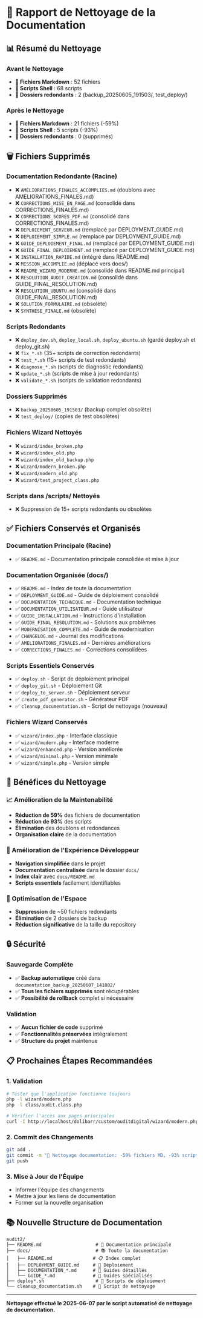 # 🧹 Rapport de Nettoyage de la Documentation

## 📊 Résumé du Nettoyage

### Avant le Nettoyage
- **📝 Fichiers Markdown** : 52 fichiers
- **🔧 Scripts Shell** : 68 scripts
- **📁 Dossiers redondants** : 2 (backup_20250605_191503/, test_deploy/)

### Après le Nettoyage
- **📝 Fichiers Markdown** : 21 fichiers (-59%)
- **🔧 Scripts Shell** : 5 scripts (-93%)
- **📁 Dossiers redondants** : 0 (supprimés)

## 🗑️ Fichiers Supprimés

### Documentation Redondante (Racine)
- ❌ `AMELIORATIONS_FINALES_ACCOMPLIES.md` (doublons avec AMELIORATIONS_FINALES.md)
- ❌ `CORRECTIONS_MISE_EN_PAGE.md` (consolidé dans CORRECTIONS_FINALES.md)
- ❌ `CORRECTIONS_SCORES_PDF.md` (consolidé dans CORRECTIONS_FINALES.md)
- ❌ `DEPLOIEMENT_SERVEUR.md` (remplacé par DEPLOYMENT_GUIDE.md)
- ❌ `DEPLOIEMENT_SIMPLE.md` (remplacé par DEPLOYMENT_GUIDE.md)
- ❌ `GUIDE_DEPLOIEMENT_FINAL.md` (remplacé par DEPLOYMENT_GUIDE.md)
- ❌ `GUIDE_FINAL_DEPLOIEMENT.md` (remplacé par DEPLOYMENT_GUIDE.md)
- ❌ `INSTALLATION_RAPIDE.md` (intégré dans README.md)
- ❌ `MISSION_ACCOMPLIE.md` (déplacé vers docs/)
- ❌ `README_WIZARD_MODERNE.md` (consolidé dans README.md principal)
- ❌ `RESOLUTION_AUDIT_CREATION.md` (consolidé dans GUIDE_FINAL_RESOLUTION.md)
- ❌ `RESOLUTION_UBUNTU.md` (consolidé dans GUIDE_FINAL_RESOLUTION.md)
- ❌ `SOLUTION_FORMULAIRE.md` (obsolète)
- ❌ `SYNTHESE_FINALE.md` (obsolète)

### Scripts Redondants
- ❌ `deploy_dev.sh`, `deploy_local.sh`, `deploy_ubuntu.sh` (gardé deploy.sh et deploy_git.sh)
- ❌ `fix_*.sh` (35+ scripts de correction redondants)
- ❌ `test_*.sh` (15+ scripts de test redondants)
- ❌ `diagnose_*.sh` (scripts de diagnostic redondants)
- ❌ `update_*.sh` (scripts de mise à jour redondants)
- ❌ `validate_*.sh` (scripts de validation redondants)

### Dossiers Supprimés
- ❌ `backup_20250605_191503/` (backup complet obsolète)
- ❌ `test_deploy/` (copies de test obsolètes)

### Fichiers Wizard Nettoyés
- ❌ `wizard/index_broken.php`
- ❌ `wizard/index_old.php`
- ❌ `wizard/index_old_backup.php`
- ❌ `wizard/modern_broken.php`
- ❌ `wizard/modern_old.php`
- ❌ `wizard/test_project_class.php`

### Scripts dans /scripts/ Nettoyés
- ❌ Suppression de 15+ scripts redondants ou obsolètes

## ✅ Fichiers Conservés et Organisés

### Documentation Principale (Racine)
- ✅ `README.md` - Documentation principale consolidée et mise à jour

### Documentation Organisée (docs/)
- ✅ `README.md` - Index de toute la documentation
- ✅ `DEPLOYMENT_GUIDE.md` - Guide de déploiement consolidé
- ✅ `DOCUMENTATION_TECHNIQUE.md` - Documentation technique
- ✅ `DOCUMENTATION_UTILISATEUR.md` - Guide utilisateur
- ✅ `GUIDE_INSTALLATION.md` - Instructions d'installation
- ✅ `GUIDE_FINAL_RESOLUTION.md` - Solutions aux problèmes
- ✅ `MODERNISATION_COMPLETE.md` - Guide de modernisation
- ✅ `CHANGELOG.md` - Journal des modifications
- ✅ `AMELIORATIONS_FINALES.md` - Dernières améliorations
- ✅ `CORRECTIONS_FINALES.md` - Corrections consolidées

### Scripts Essentiels Conservés
- ✅ `deploy.sh` - Script de déploiement principal
- ✅ `deploy_git.sh` - Déploiement Git
- ✅ `deploy_to_server.sh` - Déploiement serveur
- ✅ `create_pdf_generator.sh` - Générateur PDF
- ✅ `cleanup_documentation.sh` - Script de nettoyage (nouveau)

### Fichiers Wizard Conservés
- ✅ `wizard/index.php` - Interface classique
- ✅ `wizard/modern.php` - Interface moderne
- ✅ `wizard/enhanced.php` - Version améliorée
- ✅ `wizard/minimal.php` - Version minimale
- ✅ `wizard/simple.php` - Version simple

## 🎯 Bénéfices du Nettoyage

### 📈 Amélioration de la Maintenabilité
- **Réduction de 59%** des fichiers de documentation
- **Réduction de 93%** des scripts
- **Élimination** des doublons et redondances
- **Organisation claire** de la documentation

### 🚀 Amélioration de l'Expérience Développeur
- **Navigation simplifiée** dans le projet
- **Documentation centralisée** dans le dossier `docs/`
- **Index clair** avec `docs/README.md`
- **Scripts essentiels** facilement identifiables

### 💾 Optimisation de l'Espace
- **Suppression** de ~50 fichiers redondants
- **Élimination** de 2 dossiers de backup
- **Réduction significative** de la taille du repository

## 🔒 Sécurité

### Sauvegarde Complète
- ✅ **Backup automatique** créé dans `documentation_backup_20250607_141802/`
- ✅ **Tous les fichiers supprimés** sont récupérables
- ✅ **Possibilité de rollback** complet si nécessaire

### Validation
- ✅ **Aucun fichier de code** supprimé
- ✅ **Fonctionnalités préservées** intégralement
- ✅ **Structure du projet** maintenue

## 📋 Prochaines Étapes Recommandées

### 1. Validation
```bash
# Tester que l'application fonctionne toujours
php -l wizard/modern.php
php -l class/audit.class.php

# Vérifier l'accès aux pages principales
curl -I http://localhost/dolibarr/custom/auditdigital/wizard/modern.php
```

### 2. Commit des Changements
```bash
git add .
git commit -m "🧹 Nettoyage documentation: -59% fichiers MD, -93% scripts"
git push
```

### 3. Mise à Jour de l'Équipe
- Informer l'équipe des changements
- Mettre à jour les liens de documentation
- Former sur la nouvelle organisation

## 📚 Nouvelle Structure de Documentation

```
audit2/
├── README.md                    # 📖 Documentation principale
├── docs/                        # 📚 Toute la documentation
│   ├── README.md               # 📋 Index complet
│   ├── DEPLOYMENT_GUIDE.md     # 🚀 Déploiement
│   ├── DOCUMENTATION_*.md      # 📖 Guides détaillés
│   └── GUIDE_*.md              # 🔧 Guides spécialisés
├── deploy*.sh                   # 🚀 Scripts de déploiement
└── cleanup_documentation.sh    # 🧹 Script de nettoyage
```

---

**Nettoyage effectué le 2025-06-07 par le script automatisé de nettoyage de documentation.**